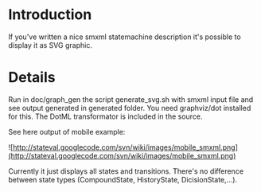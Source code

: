 # Introduction #

If you've written a nice smxml statemachine description it's possible to display it as SVG graphic.


# Details #

Run in doc/graph\_gen the script generate\_svg.sh with smxml input file and see output generated in generated folder. You need graphviz/dot installed for this. The DotML transformator is included in the source.

See here output of mobile example:

![http://stateval.googlecode.com/svn/wiki/images/mobile_smxml.png](http://stateval.googlecode.com/svn/wiki/images/mobile_smxml.png)

Currently it just displays all states and transitions. There's no difference between state types (CompoundState, HistoryState, DicisionState,...).